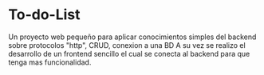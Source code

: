# To-do-List
Un proyecto web pequeño para aplicar conocimientos simples del backend sobre protocolos "http", CRUD, conexion a una BD
A su vez se realizo el desarrollo de un frontend sencillo el cual se conecta al backend para que tenga mas funcionalidad.
